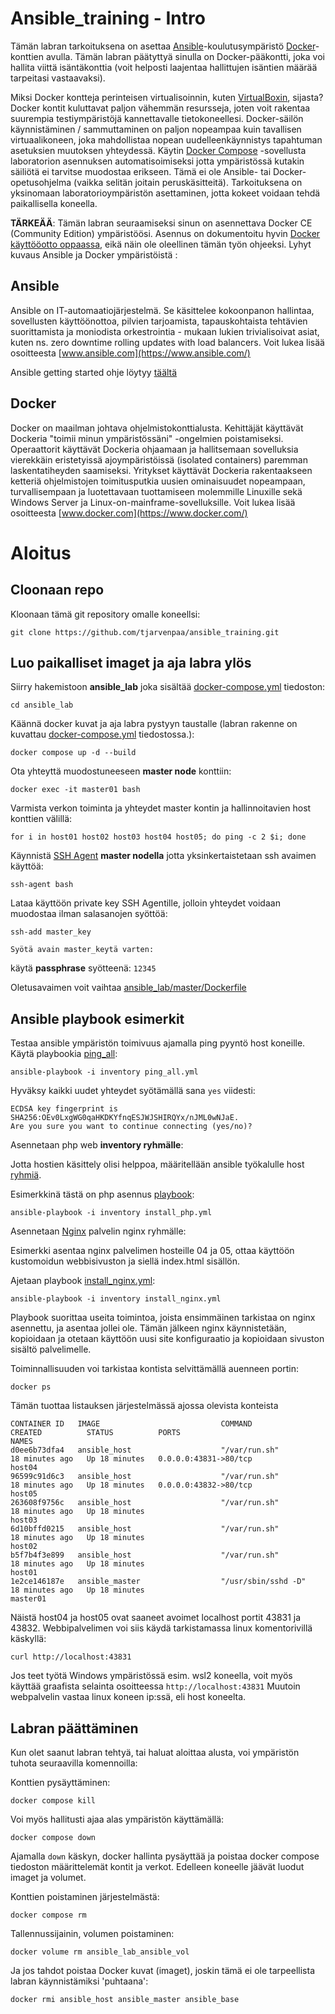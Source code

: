# Ansible_training - Intro

Tämän labran tarkoituksena on asettaa [Ansible](https://www.ansible.com/)-koulutusympäristö [Docker](https://www.docker.com/)-konttien avulla. Tämän labran päätyttyä sinulla on Docker-pääkontti, joka voi hallita viittä isäntäkonttia (voit helposti laajentaa hallittujen isäntien määrää tarpeitasi vastaavaksi).

Miksi Docker kontteja perinteisen virtualisoinnin, kuten [VirtualBoxin](https://www.virtualbox.org), sijasta? Docker kontit kuluttavat paljon vähemmän resursseja, joten voit rakentaa suurempia testiympäristöjä kannettavalle tietokoneellesi. Docker-säilön käynnistäminen / sammuttaminen on paljon nopeampaa kuin tavallisen virtuaalikoneen, joka mahdollistaa nopean uudelleenkäynnistys tapahtuman asetuksien muutoksen yhteydessä. Käytin [Docker Compose](https://docs.docker.com/compose/overview/) -sovellusta laboratorion asennuksen automatisoimiseksi jotta ympäristössä kutakin säiliötä ei tarvitse muodostaa erikseen. 
Tämä ei ole Ansible- tai Docker-opetusohjelma (vaikka selitän joitain peruskäsitteitä). Tarkoituksena on yksinomaan laboratorioympäristön asettaminen, jotta kokeet voidaan tehdä paikallisella koneella.

**TÄRKEÄÄ**: Tämän labran seuraamiseksi sinun on asennettava Docker CE (Community Edition) ympäristöösi. Asennus on dokumentoitu hyvin [Docker käyttööotto oppaassa](https://docs.docker.com/engine/installation/#supported-platforms), eikä näin ole oleellinen tämän työn ohjeeksi. Lyhyt kuvaus Ansible ja Docker ympäristöistä :

## Ansible
Ansible on IT-automaatiojärjestelmä. Se käsittelee kokoonpanon hallintaa, sovellusten käyttöönottoa, pilvien tarjoamista, tapauskohtaista tehtävien suorittamista ja moniodista orkestrointia - mukaan lukien trivialisoivat asiat, kuten ns. zero downtime rolling updates with load balancers. Voit lukea lisää osoitteesta [www.ansible.com](https://www.ansible.com/)

Ansible getting started ohje löytyy [täältä](https://docs.ansible.com/ansible/latest/getting_started/index.html)

## Docker
Docker on maailman johtava ohjelmistokonttialusta. Kehittäjät käyttävät Dockeria "toimii minun ympäristössäni" -ongelmien poistamiseksi. Operaattorit käyttävät Dockeria ohjaamaan ja hallitsemaan sovelluksia vierekkäin eristetyissä ajoympäristöissä (isolated containers) paremman laskentatiheyden saamiseksi. Yritykset käyttävät Dockeria rakentaakseen ketteriä ohjelmistojen toimitusputkia uusien  ominaisuudet nopeampaan, turvallisempaan ja luotettavaan tuottamiseen molemmille Linuxille sekä Windows Server ja Linux-on-mainframe-sovelluksille. Voit lukea lisää osoitteesta [www.docker.com](https://www.docker.com/)

# Aloitus

## Cloonaan repo

Kloonaan tämä git repository omalle koneellsi:

`git clone https://github.com/tjarvenpaa/ansible_training.git`

## Luo paikalliset imaget ja aja labra ylös

Siirry hakemistoon **ansible_lab** joka sisältää [docker-compose.yml](./ansible_lab/docker-compose.yml) tiedoston:

`cd ansible_lab`

Käännä docker kuvat ja aja labra pystyyn taustalle (labran rakenne on kuvattau [docker-compose.yml](./ansible_lab/docker-compose.yml) tiedostossa.):

`docker compose up -d --build`

Ota yhteyttä muodostuneeseen **master node** konttiin:

`docker exec -it master01 bash`

Varmista verkon toiminta ja  yhteydet master kontin ja hallinnoitavien host konttien välillä:

`for i in host01 host02 host03 host04 host05; do ping -c 2 $i; done`

Käynnistä [SSH Agent](https://man.openbsd.org/ssh-agent) **master nodella** jotta yksinkertaistetaan ssh avaimen käyttöä:

`ssh-agent bash`

Lataa käyttöön private key SSH Agentille, jolloin yhteydet voidaan muodostaa ilman salasanojen syöttöä:

`ssh-add master_key`

    Syötä avain master_keytä varten:
käytä **passphrase** syötteenä: `12345`

Oletusavaimen voit vaihtaa [ansible_lab/master/Dockerfile](./ansible_lab/master/Dockerfile)

## Ansible playbook esimerkit

Testaa ansible ympäristön toimivuus ajamalla ping pyyntö host koneille. Käytä playbookia [ping_all](./ansible_lab/master/ansible/ping_all.yml):

`ansible-playbook -i inventory ping_all.yml`

Hyväksy kaikki uudet yhteydet syötämällä sana `yes` viidesti:

    ECDSA key fingerprint is SHA256:OEv0LxgWG0qaHKDKYfnqESJWJSHIRQYx/nJML0wNJaE.
    Are you sure you want to continue connecting (yes/no)?

Asennetaan php web **inventory ryhmälle**:

Jotta hostien käsittely olisi helppoa, määritellään ansible työkalulle host [ryhmiä](https://docs.ansible.com/ansible/latest/inventory_guide/intro_patterns.html).

Esimerkkinä tästä on php asennus [playbook](./ansible_lab/master/ansible/install_php.yml):

`ansible-playbook -i inventory install_php.yml`

Asennetaan [Nginx](https://www.nginx.org/) palvelin nginx ryhmälle:

Esimerkki asentaa nginx palvelimen hosteille 04 ja 05, ottaa käyttöön kustomoidun webbisivuston ja siellä index.html sisällön.

Ajetaan playbook [install_nginx.yml](./ansible_lab/master/ansible/install_nginx.yml):

`ansible-playbook -i inventory install_nginx.yml`

Playbook suorittaa useita toimintoa, joista ensimmäinen tarkistaa on nginx asennettu, ja asentaa jollei ole. Tämän jälkeen nginx käynnistetään, kopioidaan ja otetaan käyttöön uusi site konfiguraatio ja kopioidaan sivuston sisältö palvelimelle.

Toiminnallisuuden voi tarkistaa kontista selvittämällä auenneen portin:

`docker ps`

Tämän tuottaa listauksen järjestelmässä ajossa olevista konteista

    CONTAINER ID   IMAGE                           COMMAND               CREATED          STATUS          PORTS                                                      NAMES
    d0ee6b73dfa4   ansible_host                    "/var/run.sh"         18 minutes ago   Up 18 minutes   0.0.0.0:43831->80/tcp                                      host04
    96599c91d6c3   ansible_host                    "/var/run.sh"         18 minutes ago   Up 18 minutes   0.0.0.0:43832->80/tcp                                      host05
    263608f9756c   ansible_host                    "/var/run.sh"         18 minutes ago   Up 18 minutes                                                              host03
    6d10bffd0215   ansible_host                    "/var/run.sh"         18 minutes ago   Up 18 minutes                                                              host02
    b5f7b4f3e899   ansible_host                    "/var/run.sh"         18 minutes ago   Up 18 minutes                                                              host01
    1e2ce146187e   ansible_master                  "/usr/sbin/sshd -D"   18 minutes ago   Up 18 minutes                                                              master01

Näistä host04 ja host05 ovat saaneet avoimet localhost portit 43831 ja 43832. Webbipalvelimen voi siis käydä tarkistamassa linux komentorivillä käskyllä:

`curl http://localhost:43831`

Jos teet työtä Windows ympäristössä esim. wsl2 koneella, voit myös käyttää graafista selainta osoitteessa `http://localhost:43831`
Muutoin webpalvelin vastaa linux koneen ip:ssä, eli host koneelta.
## Labran päättäminen

Kun olet saanut labran tehtyä, tai haluat aloittaa alusta, voi ympäristön tuhota seuraavilla komennoilla:

Konttien pysäyttäminen:

`docker compose kill`

Voi myös hallitusti ajaa alas ympäristön käyttämällä:

`docker compose down`

Ajamalla `down` käskyn, docker hallinta pysäyttää ja poistaa docker compose tiedoston määrittelemät kontit ja verkot. Edelleen koneelle jäävät luodut imaget ja volumet.

Konttien poistaminen järjestelmästä:

`docker compose rm`

Tallennussijainin, volumen poistaminen:

`docker volume rm ansible_lab_ansible_vol`

Ja jos tahdot poistaa Docker kuvat (imaget), joskin tämä ei ole tarpeellista labran käynnistämiksi 'puhtaana':

`docker rmi ansible_host ansible_master ansible_base`

